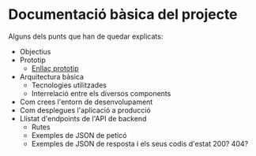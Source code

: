 # Documentació bàsica del projecte
Alguns dels punts que han de quedar explicats:
 * Objectius
 * Prototip
    * [Enllaç prototip](https://design.penpot.app/#/view/f5fe9278-89db-81e9-8004-faf426f1077e?page-id=f5fe9278-89db-81e9-8004-faf426f1077f&section=interactions&index=0&share-id=c04641ea-355e-80b8-8004-fd906971b7b0)
 * Arquitectura bàsica
   * Tecnologies utilitzades
   * Interrelació entre els diversos components
 * Com crees l'entorn de desenvolupament
 * Com desplegues l'aplicació a producció
 * Llistat d'endpoints de l'API de backend
    * Rutes
   * Exemples de JSON de peticó
   * Exemples de JSON de resposta i els seus codis d'estat 200? 404?